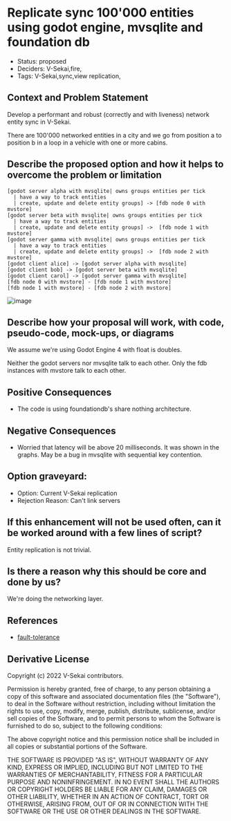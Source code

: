 # Replicate sync 100'000 entities using godot engine, mvsqlite and foundation db

- Status: proposed
- Deciders: V-Sekai,fire,
- Tags: V-Sekai,sync,view replication,

## Context and Problem Statement

Develop a performant and robust (correctly and with liveness) network entity sync in V-Sekai.

There are 100'000 networked entities in a city and we go from position a to position b in a loop in a vehicle with one or more cabins.

## Describe the proposed option and how it helps to overcome the problem or limitation

```nomnoml
[godot server alpha with mvsqlite| owns groups entities per tick
  | have a way to track entities
  | create, update and delete entity groups] -> [fdb node 0 with mvstore]
[godot server beta with mvsqlite| owns groups entities per tick
  | have a way to track entities
  | create, update and delete entity groups] ->  [fdb node 1 with mvstore]
[godot server gamma with mvsqlite| owns groups entities per tick
  | have a way to track entities
  | create, update and delete entity groups] ->  [fdb node 2 with mvstore]
[godot client alice] -> [godot server alpha with mvsqlite]
[godot client bob] -> [godot server beta with mvsqlite]
[godot client carol] -> [godot server gamma with mvsqlite]
[fdb node 0 with mvstore] - [fdb node 1 with mvstore]
[fdb node 1 with mvstore] - [fdb node 2 with mvstore]
```

![image](https://user-images.githubusercontent.com/32321/196738190-51c3c486-e91d-44fe-868b-73aeb83e8913.png)


## Describe how your proposal will work, with code, pseudo-code, mock-ups, or diagrams

We assume we're using Godot Engine 4 with float is doubles.

Neither the godot servers nor mvsqlite talk to each other. Only the fdb instances with mvstore talk to each other.

## Positive Consequences <!-- optional -->

- The code is using foundationdb's share nothing architecture.

## Negative Consequences <!-- optional -->

- Worried that latency will be above 20 milliseconds. It was shown in the graphs. May be a bug in mvsqlite with sequential key contention.

## Option graveyard: <!-- same as above -->

- Option: Current V-Sekai replication
- Rejection Reason: Can't link servers

## If this enhancement will not be used often, can it be worked around with a few lines of script?

Entity replication is not trivial.

## Is there a reason why this should be core and done by us?

We're doing the networking layer.

## References <!-- optional and numbers of links can vary -->

- [fault-tolerance](https://apple.github.io/foundationdb/fault-tolerance.html)

## Derivative License

Copyright (c) 2022 V-Sekai contributors.

Permission is hereby granted, free of charge, to any person obtaining a copy
of this software and associated documentation files (the "Software"), to deal
in the Software without restriction, including without limitation the rights
to use, copy, modify, merge, publish, distribute, sublicense, and/or sell
copies of the Software, and to permit persons to whom the Software is
furnished to do so, subject to the following conditions:

The above copyright notice and this permission notice shall be included in all
copies or substantial portions of the Software.

THE SOFTWARE IS PROVIDED "AS IS", WITHOUT WARRANTY OF ANY KIND, EXPRESS OR
IMPLIED, INCLUDING BUT NOT LIMITED TO THE WARRANTIES OF MERCHANTABILITY,
FITNESS FOR A PARTICULAR PURPOSE AND NONINFRINGEMENT. IN NO EVENT SHALL THE
AUTHORS OR COPYRIGHT HOLDERS BE LIABLE FOR ANY CLAIM, DAMAGES OR OTHER
LIABILITY, WHETHER IN AN ACTION OF CONTRACT, TORT OR OTHERWISE, ARISING FROM,
  OUT OF OR IN CONNECTION WITH THE SOFTWARE OR THE USE OR OTHER DEALINGS IN THE
  SOFTWARE.
